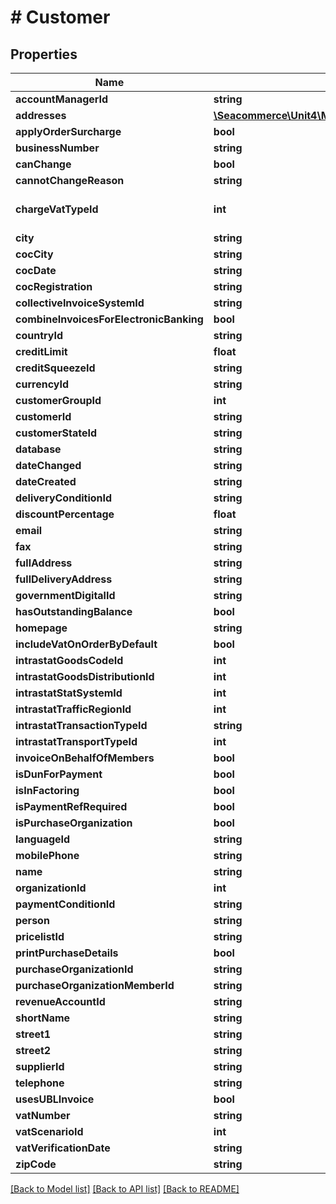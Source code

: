 # # Customer

## Properties

Name | Type | Description | Notes
------------ | ------------- | ------------- | -------------
**accountManagerId** | **string** |  | [optional] 
**addresses** | [**\Seacommerce\Unit4\Multivers\Sdk\Model\Address[]**](Address.md) |  | [optional] 
**applyOrderSurcharge** | **bool** |  | [optional] 
**businessNumber** | **string** |  | [optional] 
**canChange** | **bool** |  | [optional] 
**cannotChangeReason** | **string** |  | [optional] 
**chargeVatTypeId** | **int** | 0 &#x3D; No 1 &#x3D; Yes 2 &#x3D; Subcontractor | [optional] 
**city** | **string** |  | [optional] 
**cocCity** | **string** |  | [optional] 
**cocDate** | **string** |  | [optional] 
**cocRegistration** | **string** |  | [optional] 
**collectiveInvoiceSystemId** | **string** |  | [optional] 
**combineInvoicesForElectronicBanking** | **bool** |  | [optional] 
**countryId** | **string** |  | [optional] 
**creditLimit** | **float** |  | [optional] 
**creditSqueezeId** | **string** |  | 
**currencyId** | **string** |  | [optional] 
**customerGroupId** | **int** |  | [optional] 
**customerId** | **string** |  | [optional] 
**customerStateId** | **string** |  | [optional] 
**database** | **string** |  | [optional] 
**dateChanged** | **string** |  | [optional] 
**dateCreated** | **string** |  | [optional] 
**deliveryConditionId** | **string** |  | [optional] 
**discountPercentage** | **float** |  | [optional] 
**email** | **string** |  | [optional] 
**fax** | **string** |  | [optional] 
**fullAddress** | **string** |  | [optional] 
**fullDeliveryAddress** | **string** |  | [optional] 
**governmentDigitalId** | **string** |  | [optional] 
**hasOutstandingBalance** | **bool** |  | [optional] 
**homepage** | **string** |  | [optional] 
**includeVatOnOrderByDefault** | **bool** |  | [optional] 
**intrastatGoodsCodeId** | **int** |  | [optional] 
**intrastatGoodsDistributionId** | **int** |  | [optional] 
**intrastatStatSystemId** | **int** |  | [optional] 
**intrastatTrafficRegionId** | **int** |  | [optional] 
**intrastatTransactionTypeId** | **string** |  | [optional] 
**intrastatTransportTypeId** | **int** |  | [optional] 
**invoiceOnBehalfOfMembers** | **bool** |  | [optional] 
**isDunForPayment** | **bool** |  | [optional] 
**isInFactoring** | **bool** |  | [optional] 
**isPaymentRefRequired** | **bool** |  | [optional] 
**isPurchaseOrganization** | **bool** |  | [optional] 
**languageId** | **string** |  | [optional] 
**mobilePhone** | **string** |  | [optional] 
**name** | **string** |  | [optional] 
**organizationId** | **int** |  | [optional] 
**paymentConditionId** | **string** |  | [optional] 
**person** | **string** |  | [optional] 
**pricelistId** | **string** |  | [optional] 
**printPurchaseDetails** | **bool** |  | [optional] 
**purchaseOrganizationId** | **string** |  | [optional] 
**purchaseOrganizationMemberId** | **string** |  | [optional] 
**revenueAccountId** | **string** |  | [optional] 
**shortName** | **string** |  | 
**street1** | **string** |  | [optional] 
**street2** | **string** |  | [optional] 
**supplierId** | **string** |  | [optional] 
**telephone** | **string** |  | [optional] 
**usesUBLInvoice** | **bool** |  | [optional] 
**vatNumber** | **string** |  | [optional] 
**vatScenarioId** | **int** |  | [optional] 
**vatVerificationDate** | **string** |  | [optional] 
**zipCode** | **string** |  | [optional] 

[[Back to Model list]](../../README.md#documentation-for-models) [[Back to API list]](../../README.md#documentation-for-api-endpoints) [[Back to README]](../../README.md)


